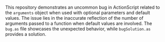 This repository demonstrates an uncommon bug in ActionScript related to the `arguments` object when used with optional parameters and default values. The issue lies in the inaccurate reflection of the number of arguments passed to a function when default values are involved.  The `bug.as` file showcases the unexpected behavior, while `bugSolution.as` provides a solution.